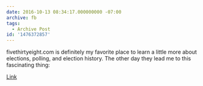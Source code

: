 ```yaml
---
date: 2016-10-13 08:34:17.000000000 -07:00
archive: fb
tags: 
  - Archive Post
id: '1476372857'
---
```


fivethirtyeight.com is definitely my favorite place to learn a little more about elections, polling, and election history. The other day they lead me to this fascinating thing:

[Link](https://en.wikipedia.org/wiki/Duverger%27s_law)
